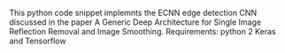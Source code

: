 This python code snippet implemnts the ECNN edge detection CNN discussed in the paper A Generic Deep Architecture for Single Image Reflection Removal and Image Smoothing. 
Requirements:
python 2
Keras and Tensorflow
